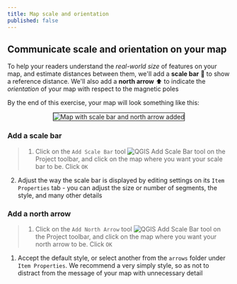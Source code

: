 ```yaml
---
title: Map scale and orientation
published: false
---
```


## Communicate scale and orientation on your map

To help your readers understand the *real-world size* of features on your map, and estimate distances between them, we'll add a **scale bar** :straight_ruler: to show a reference distance.  We'll also add a **north arrow** :arrow_up: to indicate the *orientation* of your map with respect to the magnetic poles

By the end of this exercise, your map will look something like this:

<center><img style="border: 1px solid" src="{{site.baseurl}}/src/img/Map_Stage3_ScaleBar.png" alt="Map with scale bar and north arrow added"></center>

### Add a scale bar

> 1. Click on the `Add Scale Bar` tool <img src="{{site.baseurl}}/src/img/QGISTool_AddScaleBar.png" alt="QGIS Add Scale Bar tool"> on the Project toolbar, and click on the map where you want your scale bar to be.  Click `OK`
2. Adjust the way the scale bar is displayed by editing settings on its `Item Properties` tab - you can adjust the size or number of segments, the style, and many other details

### Add a north arrow

> 1. Click on the `Add North Arrow` tool <img src="{{site.baseurl}}/src/img/QGISTool_AddNorthArrow.png" alt="QGIS Add Scale Bar tool"> on the Project toolbar, and click on the map where you want your north arrow to be.  Click `OK`
1. Accept the default style, or select another from the `arrows` folder under `Item Properties`.  We recommend a very simply style, so as not to distract from the message of your map with unnecessary detail



<!-- Tie back to resolution/scale? -->


<!-- ‘Scale’ is used to refer both to the magnitude of a study (e.g. its
geographic extent) and also to the degree of detail (e.g. its level of
geographic resolution).  Geographic scale is important because it
defines the limits to our observations of the Earth.  All Earth
observation must have a small linear dimension, defined as the limiting
spatial resolution, the size of the smallest observable object, the
pixel size, the grain of the photographic emulsion, or some similarly
defined parameter.  Observation must also have a large linear dimension,
defining the geographic extent of the study, project or data collection
effort. (Goodchild, M.F.  and Quattrochi, D.A., 1997 ‘Scale,
multiscaling, remote sensing, and GIS’ in D.A.  Quattrochi and M.F. 
Goodchild (eds), Scale in Remote Sensing and GIS, CRC Press, pp.  1–11)

‘Scale’ can also indicate the size of the map relative to the real
world, and that’s the way in which we’re using the word here.  These
different meanings of scale can be confusing, so whenever you encounter
the word ‘scale’ take a moment to consider to what the author is likely
to be referring.

As you know, maps are a miniaturised (scaled-down) version of the real
world or, in other words, a drawing of the earth’s surface as if you
were viewing it from high in the air.  If maps were life-sized, we
wouldn’t be able to carry them around with us!

In cartography, map scale, or representative fraction, refers to the
ratio of the distance on a map to the distance on the earths’ surface. 
The first number of the scale, to the left of the colon ‘:’ is always 1,
indicating the distance on the map in your unit of measurement (for
example, centimetres).  The second number, to the right of the colon, is
the much larger ground distance, in the same unit of measurement.  Be
aware that the left-hand side of equation (‘1:’) is sometimes omitted. 
For example, we commonly use 1:50,000 topographic maps in the field,
which means that 1cm on the map is 50,000cm (= 500m) on the ground. 
Another way to think about map scales is that the size of the object on
the map is one fifty-thousandth of its size in the real world.

Given that your map may be printed in a variety of sizes or zoomed into
on screen, the best way to show scale is with a scale bar, which
illustrates a known real-world distance such as 10km.  Features on the
map can then be compared with the length of this scale bar to judge
their real-world dimensions.  It only makes sense to illustrate scale on
your map by writing a representative fraction (e.g. 1:50,000) if you
control the size at which your map will be printed. -->
